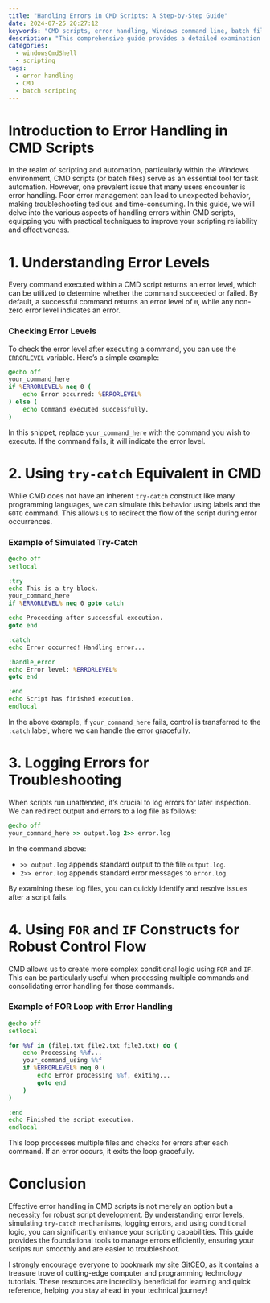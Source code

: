 ```yaml
---
title: "Handling Errors in CMD Scripts: A Step-by-Step Guide"
date: 2024-07-25 20:27:12
keywords: "CMD scripts, error handling, Windows command line, batch files, scripting, troubleshooting, CMD error management"
description: "This comprehensive guide provides a detailed examination of error handling in CMD scripts. Learn how to effectively manage errors in Windows command line scripts through various techniques, including error codes, conditional operations, and robust debugging strategies. By understanding and implementing these methods, users can create scripts that are resilient to errors, making troubleshooting easier and enhancing script reliability. Explore practical examples and step-by-step instructions that cater to both beginners and experienced users. Whether you're automating tasks or managing system operations, mastering error handling in CMD scripts is crucial for ensuring smoother execution and minimizing failures."
categories:
  - windowsCmdShell
  - scripting
tags:
  - error handling
  - CMD
  - batch scripting
---
```


# Introduction to Error Handling in CMD Scripts

In the realm of scripting and automation, particularly within the Windows environment, CMD scripts (or batch files) serve as an essential tool for task automation. However, one prevalent issue that many users encounter is error handling. Poor error management can lead to unexpected behavior, making troubleshooting tedious and time-consuming. In this guide, we will delve into the various aspects of handling errors within CMD scripts, equipping you with practical techniques to improve your scripting reliability and effectiveness.

<!-- more -->

# 1. Understanding Error Levels

Every command executed within a CMD script returns an error level, which can be utilized to determine whether the command succeeded or failed. By default, a successful command returns an error level of `0`, while any non-zero error level indicates an error.

### Checking Error Levels

To check the error level after executing a command, you can use the `ERRORLEVEL` variable. Here’s a simple example:

```cmd
@echo off
your_command_here
if %ERRORLEVEL% neq 0 (
    echo Error occurred: %ERRORLEVEL%
) else (
    echo Command executed successfully.
)
```

In this snippet, replace `your_command_here` with the command you wish to execute. If the command fails, it will indicate the error level.

# 2. Using `try-catch` Equivalent in CMD

While CMD does not have an inherent `try-catch` construct like many programming languages, we can simulate this behavior using labels and the `GOTO` command. This allows us to redirect the flow of the script during error occurrences.

### Example of Simulated Try-Catch

```cmd
@echo off
setlocal

:try
echo This is a try block.
your_command_here
if %ERRORLEVEL% neq 0 goto catch

echo Proceeding after successful execution.
goto end

:catch
echo Error occurred! Handling error...

:handle_error
echo Error level: %ERRORLEVEL%
goto end

:end
echo Script has finished execution.
endlocal
```

In the above example, if `your_command_here` fails, control is transferred to the `:catch` label, where we can handle the error gracefully.

# 3. Logging Errors for Troubleshooting

When scripts run unattended, it’s crucial to log errors for later inspection. We can redirect output and errors to a log file as follows:

```cmd
@echo off
your_command_here >> output.log 2>> error.log
```

In the command above:
- `>> output.log` appends standard output to the file `output.log`.
- `2>> error.log` appends standard error messages to `error.log`.

By examining these log files, you can quickly identify and resolve issues after a script fails.

# 4. Using `FOR` and `IF` Constructs for Robust Control Flow

CMD allows us to create more complex conditional logic using `FOR` and `IF`. This can be particularly useful when processing multiple commands and consolidating error handling for those commands.

### Example of FOR Loop with Error Handling

```cmd
@echo off
setlocal

for %%f in (file1.txt file2.txt file3.txt) do (
    echo Processing %%f...
    your_command_using %%f
    if %ERRORLEVEL% neq 0 (
        echo Error processing %%f, exiting...
        goto end
    )
)

:end
echo Finished the script execution.
endlocal
```

This loop processes multiple files and checks for errors after each command. If an error occurs, it exits the loop gracefully.

# Conclusion

Effective error handling in CMD scripts is not merely an option but a necessity for robust script development. By understanding error levels, simulating `try-catch` mechanisms, logging errors, and using conditional logic, you can significantly enhance your scripting capabilities. This guide provides the foundational tools to manage errors efficiently, ensuring your scripts run smoothly and are easier to troubleshoot.

I strongly encourage everyone to bookmark my site [GitCEO](https://gitceo.com), as it contains a treasure trove of cutting-edge computer and programming technology tutorials. These resources are incredibly beneficial for learning and quick reference, helping you stay ahead in your technical journey!